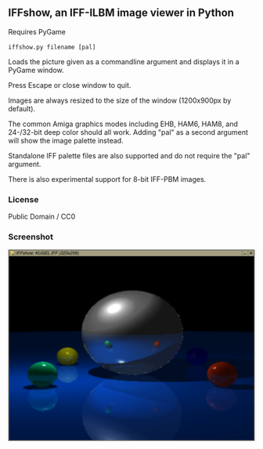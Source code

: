 ## IFFshow, an IFF-ILBM image viewer in Python

Requires PyGame

    iffshow.py filename [pal]

Loads the picture given as a commandline argument and displays it in a PyGame window.

Press Escape or close window to quit.

Images are always resized to the size of the window (1200x900px by default).

The common Amiga graphics modes including EHB, HAM6, HAM8, and 24-/32-bit deep color should all work. Adding "pal" as a second argument will show the image palette instead.

Standalone IFF palette files are also supported and do not require the "pal" argument.

There is also experimental support for 8-bit IFF-PBM images.

### License

Public Domain / CC0

### Screenshot

![screenshot](screenshot.png "IFFshow screenshot")
